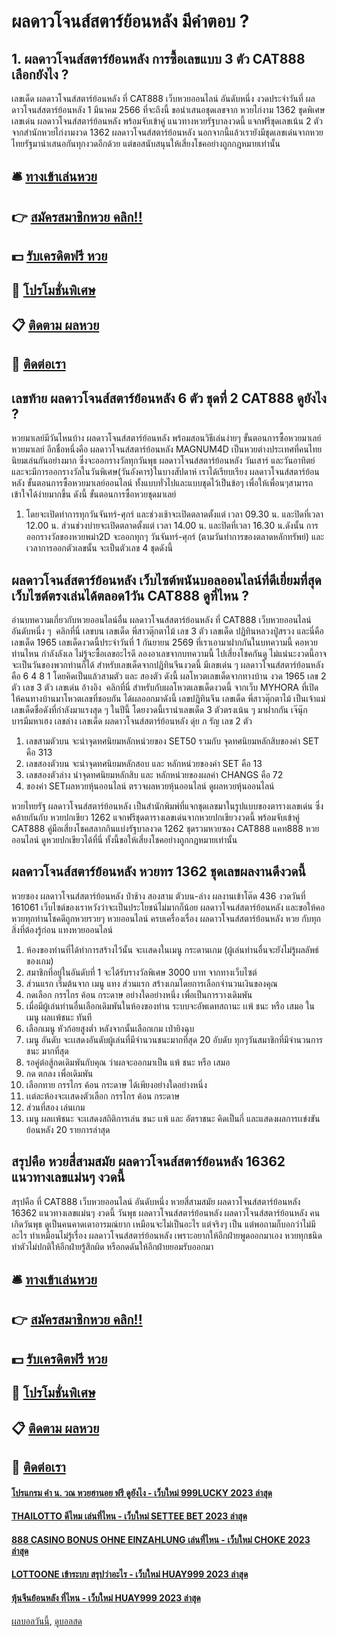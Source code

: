 # ผลดาวโจนส์สตาร์ย้อนหลัง มีคำตอบ ?
## 1. ผลดาวโจนส์สตาร์ย้อนหลัง การซื้อเลขแบบ 3 ตัว CAT888 เลือกยังไง ?
เลขเด็ด ผลดาวโจนส์สตาร์ย้อนหลัง ที่ CAT888 เว็บหวยออนไลน์ อันดับหนึ่ง งวดประจำวันที่ ผลดาวโจนส์สตาร์ย้อนหลัง 1 มีนาคม 2566 ที่จะถึงนี้ ขอนำเสนอชุดเลขจาก หวยไก่งาม 1362 ชุดพิเศษ เลขเด่น ผลดาวโจนส์สตาร์ย้อนหลัง พร้อมจับเข้าคู่ แนวทางหวยรัฐบาลงวดนี้ แจกฟรีชุดเลขเน้น 2 ตัว จากสำนักหวยไก่งามงวด 1362 ผลดาวโจนส์สตาร์ย้อนหลัง นอกจากนี้แล้วเรายังมีชุดเลขเด่นจากหวยไทยรัฐมานำเสนอกันทุกงวดอีกด้วย แต่ขอสนับสนุนให้เสี่ยงโชคอย่างถูกกฎหมายเท่านั้น

## 🛎 [ทางเข้าเล่นหวย](https://bit.ly/3BG5bNw)
## 👉 [สมัครสมาชิกหวย คลิก!!](https://bit.ly/3BG5bNw)
## 💵 [รับเครดิตฟรี หวย](https://bit.ly/3C3mvgS)
## 👑 [โปรโมชั่นพิเศษ](https://bit.ly/3C3mvgS)
## 📋 [ติดตาม ผลหวย](https://bit.ly/3C3mvgS)
## 📱 [ติดต่อเรา](https://bit.ly/3C3mvgS)

## เลขท้าย ผลดาวโจนส์สตาร์ย้อนหลัง 6 ตัว ชุดที่ 2 CAT888 ดูยังไง ?
หวยมาเลย์มีวันไหนบ้าง ผลดาวโจนส์สตาร์ย้อนหลัง พร้อมสอนวิธีเล่นง่ายๆ
ขั้นตอนการซื้อหวยมาเลย์
หวยมาเลย์ อีกชื่อหนึ่งคือ ผลดาวโจนส์สตาร์ย้อนหลัง MAGNUM4D เป็นหวยต่างประเทศที่คนไทยนิยมเล่นกันอย่างมาก ซึ่งจะออกรางวัลทุกวันพุธ ผลดาวโจนส์สตาร์ย้อนหลัง วันเสาร์ และวันอาทิตย์ และจะมีการออกรางวัลในวันพิเศษ(วันอังคาร)ในบางสัปดาห์ เราได้เรียบเรียง ผลดาวโจนส์สตาร์ย้อนหลัง ขั้นตอนการซื้อหวยมาเลย์ออนไลน์ ทั้งแบบทั่วไปและแบบชุดไว้เป็นข้อๆ เพื่อให้เพื่อนๆสามารถเข้าใจได้ง่ายมากขึ้น ดังนี้
ขั้นตอนการซื้อหวยชุดมาเลย์
1. โดยจะเปิดทำการทุกวันจันทร์-ศุกร์ และช่วงเช้าจะเปิดตลาดตั้งแต่ เวลา 09.30 น. และปิดที่เวลา 12.00 น. ส่วนช่วงบ่ายจะเปิดตลาดตั้งแต่ เวลา 14.00 น. และปิดที่เวลา 16.30 น.ดังนั้น การออกรางวัลของหวยพม่า2D จะออกทุกๆ วันจันทร์-ศุกร์ (ตามวันทำการของตลาดหลักทรัพย์) และเวลาการออกตัวเลขนั้น จะเป็นตัวเลข 4 ชุดดังนี้

## ผลดาวโจนส์สตาร์ย้อนหลัง เว็บไซต์พนันบอลออนไลน์ที่ดีเยี่ยมที่สุดเว็บไซต์ตรงเล่นได้ตลอด1วัน CAT888 ดูที่ไหน ?
อ่านบทความเกี่ยวกับหวยออนไลน์อื่น ผลดาวโจนส์สตาร์ย้อนหลัง ที่ CAT888 เว็บหวยออนไลน์ อันดับหนึ่ง ๆ  คลิกที่นี่
เลขบน
เลขเด็ด พี่สาวตุ๊กตาไม้
เลข 3 ตัว
เลขเด็ด ปฏิทินหลวงปู่สรวง
และนี่คือ เลขเด็ด 1965 เลขเด็ดงวดนี้ประจำวันที่ 1 กันยายน 2569 ที่เราเอามาฝากกันในบทความนี้ คอหวยท่านไหน กำลังลังเล ไม่รู้จะซื้อเลขอะไรดี ลองอาเลขจากบทความนี้ ไปเสี่ยงโชคกันดู ไม่แน่นะงวดนี้อาจจะเป็นวันของพวกท่านก็ได้
สำหรับเลขเด็ดจากปฏิทินจีนงวดนี้ มีเลขเด่น ๆ ผลดาวโจนส์สตาร์ย้อนหลัง คือ 6 4 8 1 โดยคิดเป็นแล้วสามตัว และ สองตัว ดังนี้
ผลโหวตเลขเด็ดจากทางบ้าน งวด 1965
เลข 2 ตัว
เลข 3 ตัว
เลขเด่น
อ้างอิง  คลิกที่นี่
สำหรับกับผลโหวตเลขเด็ดงวดนี้ จากเว็บ MYHORA ที่เปิดให้คนทางบ้านมาโหวตเลขที่ชอบกัน ได้ผลออกมาดังนี้
เลขปฎิทินจีน
เลขเด็ด พี่สาวตุ๊กตาไม้ เป็นเจ้าแม่เลขเด็ดชื่อดังที่กำลังมาแรงสุด ๆ ในปีนี้ โดยงวดนี้เรานำเลขเด็ด 3 ตัวตรงเน้น ๆ มาฝากกัน
เจ๊นุ๊ก บารมีมหาเฮง
เลขล่าง
เลขเด็ด ผลดาวโจนส์สตาร์ย้อนหลัง ดุ่ย ภ รัญ
เลข 2 ตัว
1. เลขสามตัวบน จะนำจุดทศนิยมหลักหน่วยของ SET50 รวมกับ จุดทศนิยมหลักสิบของค่า SET คือ 313
2. เลขสองตัวบน จะนำจุดทศนิยมหลักสอบ และ หลักหน่วยของค่า SET คือ 13
3. เลขสองตัวล่าง นำจุดทศนิยมหลักสิบ และ หลักหน่วยของผลค่า CHANGS คือ 72
4. ของค่า SETผลหวยหุ้นออนไลน์ ตรวจผลหวยหุ้นออนไลน์ ดูผลหวยหุ้นออนไลน์

หวยไทยรัฐ ผลดาวโจนส์สตาร์ย้อนหลัง เป็นสำนักพิมพ์ที่แจกชุดเลขมาในรูปแบบของตารางเลขเด่น ซึ่งคล้ายกันกับ หวยปกเขียว 1262 แจกฟรีชุดตารางเลขเด่นจากหวยปกเขียวงวดนี้ พร้อมจับเข้าคู่ CAT888 คู่มือเสี่ยงโชคสลากกินแบ่งรัฐบาลงวด 1262 ชุดรวมหวยซอง CAT888 แคท888 หวยออนไลน์ ดูหวยปกเขียวได้ที่นี่ ทั้งนี้ขอให้เสี่ยงโชคอย่างถูกกฎหมายเท่านั้น

## ผลดาวโจนส์สตาร์ย้อนหลัง หวยทร 1362 ชุดเลขผลงานดีงวดนี้
หวยซอง ผลดาวโจนส์สตาร์ย้อนหลัง ป๋าช้าง สองสาม ตัวบน-ล่าง ผลงานเข้าโต๊ด 436 งวดวันที่ 161061 เว็บไซต์ของเราหวังว่าจะเป็นประโยชน์ไม่มากก็น้อย ผลดาวโจนส์สตาร์ย้อนหลัง และขอให้คอหวยทุกท่านโชคดีถูกหวยรวยๆ
หวยออนไลน์ ครบเครื่องเรื่อง ผลดาวโจนส์สตาร์ย้อนหลัง หวย กับทุกสิ่งที่ต้องรู้ก่อน แทงหวยออนไลน์
1. ห้องของท่านที่ได้ทำการสร้างไว้นั้น จะเเสดงในเมนู กระดานเกม (ผู้เล่นท่านอื่นจะยังไม่รู้ผลลัพธ์ของเกม)
2. สมาชิกที่อยู่ในอันดับที่ 1 จะได้รับรางวัลพิเศษ 3000 บาท จากทางเว็บไซต์
3. ส่วนแรก เริ่มต้นจาก เมนู แทง ส่วนแรก สร้างเกมโดยการเลือกจำนวนเงินของคุณ
4. กดเลือก กรรไกร ค้อน กระดาษ อย่างใดอย่างหนึ่ง เพื่อเป็นการวางเดิมพัน
5. เมื่อมีผู้เล่นท่านอื่นเลือกเดิมพันในห้องของท่าน ระบบจะอัพเดทสถานะ เเพ้ ชนะ หรือ เสมอ ในเมนู ผลเเพ้ชนะ ทันที
6. เลือกเมนู หัวก้อยสูงต่ำ หลังจากนั้นเลือกเกม เป่ายิงฉุบ
7. เมนู อันดับ จะเเสดงอันดับผู้เล่นที่มีจำนวนชนะมากที่สุด 20 อับดับ ทุกๆวันสมาชิกที่มีจำนวนการชนะ มากที่สุด
8. รอคู่ต่อสู้กดเดิมพันกับคุณ ว่าผลจะออกมาเป็น แพ้ ชนะ หรือ เสมอ
9. กด ตกลง เพื่อเดิมพัน
10. เลือกทาย กรรไกร ค้อน กระดาษ ได้เพียงอย่างใดอย่างหนึ่ง
11. เเต่ละห้องจะเเสดงตัวเลือก กรรไกร ค้อน กระดาษ
12. ส่วนที่สอง เล่นเกม
13. เมนู ผลเเพ้ชนะ จะเเสดงสถิติการเล่น ชนะ เเพ้ และ อัตราชนะ คิดเป็นกี่ และแสดงผลการเเข่งขันย้อนหลัง 20 รายการล่าสุด

## สรุปคือ หวยสี่สามสมัย ผลดาวโจนส์สตาร์ย้อนหลัง 16362 แนวทางเลขแม่นๆ งวดนี้
สรุปคือ ที่ CAT888 เว็บหวยออนไลน์ อันดับหนึ่ง หวยสี่สามสมัย ผลดาวโจนส์สตาร์ย้อนหลัง 16362 แนวทางเลขแม่นๆ งวดนี้ วันพุธ ผลดาวโจนส์สตาร์ย้อนหลัง ผลดาวโจนส์สตาร์ย้อนหลัง คนเกิดวันพุธ ดูเป็นคนคาดเดาอารมณ์ยาก เหมือนจะไม่เป็นอะไร แต่จริงๆ เป็น แต่พอถามก็บอกว่าไม่มีอะไร ทำเหมือนไม่รู้เรื่อง ผลดาวโจนส์สตาร์ย้อนหลัง เพราะอยากให้อีกฝ่ายพูดออกมาเอง หวยทุกชนิด ทำตัวไม่ปกติให้อีกฝ่ายรู้สึกผิด หรือกดดันให้อีกฝ่ายยอมรับออกมา

## 🛎 [ทางเข้าเล่นหวย](https://bit.ly/3BG5bNw)
## 👉 [สมัครสมาชิกหวย คลิก!!](https://bit.ly/3BG5bNw)
## 💵 [รับเครดิตฟรี หวย](https://bit.ly/3C3mvgS)
## 👑 [โปรโมชั่นพิเศษ](https://bit.ly/3C3mvgS)
## 📋 [ติดตาม ผลหวย](https://bit.ly/3C3mvgS)
## 📱 [ติดต่อเรา](https://bit.ly/3C3mvgS)

#### [โปรแกรม คํา น. วณ หวยฮานอย ฟรี ดูยังไง - เว็บใหม่ 999LUCKY 2023 ล่าสุด](https://atom.io/themes/โปรแกรม%20คํา%20น.%20วณ%20หวยฮานอย%20ฟรี%20ดูยังไง%20-%20เว็บใหม่%20999lucky%202023%20ล่าสุด)
#### [THAILOTTO ดีไหม เล่นที่ไหน - เว็บใหม่ SETTEE BET 2023 ล่าสุด](https://atom.io/themes/thailotto%20ดีไหม%20เล่นที่ไหน%20-%20เว็บใหม่%20settee%20bet%202023%20ล่าสุด)
#### [888 CASINO BONUS OHNE EINZAHLUNG เล่นที่ไหน - เว็บใหม่ CHOKE 2023 ล่าสุด](https://atom.io/themes/888%20casino%20bonus%20ohne%20einzahlung%20เล่นที่ไหน%20-%20เว็บใหม่%20choke%202023%20ล่าสุด)
#### [LOTTOONE เข้าระบบ สรุปว่าอะไร - เว็บใหม่ HUAY999 2023 ล่าสุด](https://atom.io/themes/lottoone%20เข้าระบบ%20สรุปว่าอะไร%20-%20เว็บใหม่%20huay999%202023%20ล่าสุด)
#### [หุ้นจีนย้อนหลัง ที่ไหน - เว็บใหม่ HUAY999 2023 ล่าสุด](https://atom.io/themes/หุ้นจีนย้อนหลัง%20ที่ไหน%20-%20เว็บใหม่%20huay999%202023%20ล่าสุด)

[ผลบอลวันนี้](https://siamsport.tv "ผลบอลวันนี้"), [ดูบอลสด](https://siamsport.tv/ดูบอลสด "ดูบอลสด")